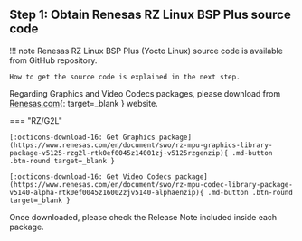 ## Step 1: Obtain Renesas RZ Linux BSP Plus source code

!!! note
    Renesas RZ Linux BSP Plus (Yocto Linux) source code is available from GitHub repository.

    How to get the source code is explained in the next step.

Regarding Graphics and Video Codecs packages,
please download from [Renesas.com](https://www.renesas.com/){: target=_blank } website.

=== "RZ/G2L"

    [:octicons-download-16: Get Graphics package](https://www.renesas.com/en/document/swo/rz-mpu-graphics-library-package-v5125-rzg2l-rtk0ef0045z14001zj-v5125rzgenzip){ .md-button .btn-round target=_blank }

    [:octicons-download-16: Get Video Codecs package](https://www.renesas.com/en/document/swo/rz-mpu-codec-library-package-v5140-alpha-rtk0ef0045z16002zjv5140-alphaenzip){ .md-button .btn-round target=_blank }

Once downloaded, please check the Release Note included inside each package.
